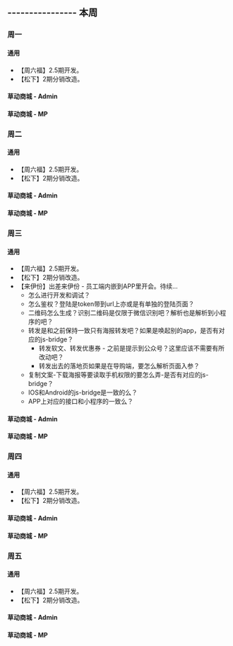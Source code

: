 ## ---------------- 本周

### 周一
#### 通用
* 【周六福】2.5期开发。
* 【松下】2期分销改造。
#### 草动商城 - Admin
#### 草动商城 - MP

### 周二
#### 通用
* 【周六福】2.5期开发。
* 【松下】2期分销改造。
#### 草动商城 - Admin
#### 草动商城 - MP

### 周三
#### 通用
* 【周六福】2.5期开发。
* 【松下】2期分销改造。
* 【来伊份】出差来伊份 - 员工端内嵌到APP里开会。待续...
  - 怎么进行开发和调试？
  - 怎么鉴权？登陆是token带到url上亦或是有单独的登陆页面？
  - 二维码怎么生成？识别二维码是仅限于微信识别吧？解析也是解析到小程序的吧？
  - 转发是和之前保持一致只有海报转发吧？如果是唤起别的app，是否有对应的js-bridge？
    - 转发软文、转发优惠券 - 之前是提示到公众号？这里应该不需要有所改动吧？
    - 转发出去的落地页如果是在导购端，要怎么解析页面入参？
  - 复制文案-下载海报等要读取手机权限的要怎么弄-是否有对应的js-bridge？
  - IOS和Android的js-bridge是一致的么？
  - APP上对应的接口和小程序的一致么？
#### 草动商城 - Admin
#### 草动商城 - MP

### 周四
#### 通用
* 【周六福】2.5期开发。
* 【松下】2期分销改造。
#### 草动商城 - Admin
#### 草动商城 - MP

### 周五
#### 通用
* 【周六福】2.5期开发。
* 【松下】2期分销改造。
#### 草动商城 - Admin
#### 草动商城 - MP
